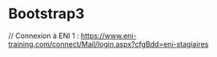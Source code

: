 # Bootstrap3

// Connexion à ENI 1 : https://www.eni-training.com/connect/Mail/login.aspx?cfgBdd=eni-stagiaires
